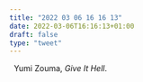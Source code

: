 ```yaml
---
title: "2022 03 06 16 16 13"
date: 2022-03-06T16:16:13+01:00
draft: false
type: "tweet"
---
```

<a href="" class="iconfont icon-music" title="rss"></a> &nbsp; Yumi Zouma, *Give It Hell*.
